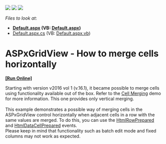 <!-- default badges list -->
![](https://img.shields.io/endpoint?url=https://codecentral.devexpress.com/api/v1/VersionRange/128535095/16.2.3%2B)
[![](https://img.shields.io/badge/Open_in_DevExpress_Support_Center-FF7200?style=flat-square&logo=DevExpress&logoColor=white)](https://supportcenter.devexpress.com/ticket/details/T577618)
[![](https://img.shields.io/badge/📖_How_to_use_DevExpress_Examples-e9f6fc?style=flat-square)](https://docs.devexpress.com/GeneralInformation/403183)
<!-- default badges end -->
<!-- default file list -->
*Files to look at*:

* **[Default.aspx](./CS/Default.aspx) (VB: [Default.aspx](./VB/Default.aspx))**
* [Default.aspx.cs](./CS/Default.aspx.cs) (VB: [Default.aspx.vb](./VB/Default.aspx.vb))
<!-- default file list end -->
# ASPxGridView - How to merge cells horizontally
<!-- run online -->
**[[Run Online]](https://codecentral.devexpress.com/t577618/)**
<!-- run online end -->


Starting with version v2016 vol 1 (v.16.1), it became possible to merge cells using functionality available out of the box. Refer to the <a href="https://demos.devexpress.com/ASPxGridViewDemos/Rows/CellMerging.aspx">Cell Merging</a> demo for more information. This one provides only vertical merging.<br><br>This example demonstrates a possible way of merging cells in the ASPxGridView control horizontally when adjacent cells in a row with the same values are merged. To do this, you can use the <a href="https://documentation.devexpress.com/AspNet/DevExpress.Web.ASPxGridView.HtmlRowPrepared.event">HtmlRowPrepared</a> and <a href="https://documentation.devexpress.com/AspNet/DevExpress.Web.ASPxGridView.HtmlDataCellPrepared.event">HtmlDataCellPrepared</a> events.<br>Please keep in mind that functionality such as batch edit mode and fixed columns may not work as expected.

<br/>


